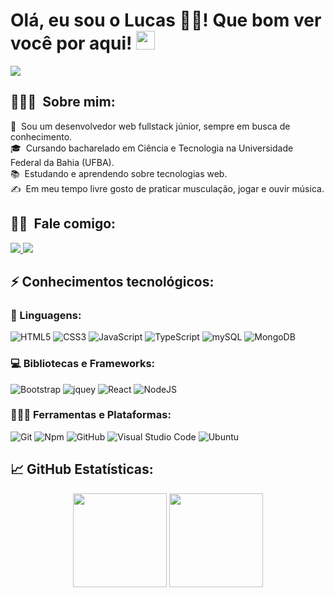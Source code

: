 # Olá, eu sou o Lucas 👨‍💻! Que bom ver você por aqui! <img src="https://raw.githubusercontent.com/Asmit2952/Asmit2952/master/src/wave.gif?token=ATQS65XWY4MME7NJYAZ4LCTBN34AU" width="30px">
<img src="https://raw.githubusercontent.com/Asmit2952/Asmit2952/master/src/header_.png?token=ATQS65TR7ETTG5RLJUDIDBLBN34HE">

## 👨🏻‍💻 &nbsp;Sobre mim:
📝 &nbsp;Sou um desenvolvedor web fullstack júnior, sempre em busca de conhecimento.\
🎓 &nbsp;Cursando bacharelado em Ciência e Tecnologia na Universidade Federal da Bahia (UFBA).\
📚 &nbsp;Estudando e aprendendo sobre tecnologias web.\
✍ &nbsp;Em meu tempo livre gosto de praticar musculação, jogar e ouvir música.

## 🤝🏻 &nbsp;Fale comigo:
<p >
  <a href="mailto:lucasreisvasconcelos@icloud.com">
		<img src="https://img.shields.io/badge/Gmail-D14836?style=for-the-badge&logo=gmail&logoColor=white" />
	</a> 
  <a href="https://www.linkedin.com/in/devlucasreis/">
		<img src="https://img.shields.io/badge/LinkedIn-0077B5?style=for-the-badge&logo=linkedin&logoColor=white" />
	</a>
</p>

## ⚡ Conhecimentos tecnológicos:

### 🚀 Linguagens:
![HTML5](https://img.shields.io/badge/HTML5-E34F26?style=for-the-badge&logo=html5&logoColor=white)
![CSS3](https://img.shields.io/badge/CSS3-1572B6?style=for-the-badge&logo=css3&logoColor=white)
![JavaScript](https://img.shields.io/badge/JavaScript-F7DF1E?style=for-the-badge&logo=javascript&logoColor=black)
![TypeScript](https://img.shields.io/badge/TypeScript-007ACC?style=for-the-badge&logo=typescript&logoColor=white)
![mySQL](https://img.shields.io/badge/MySQL-00000F?style=for-the-badge&logo=mysql&logoColor=white)
![MongoDB](https://img.shields.io/badge/MongoDB-4EA94B?style=for-the-badge&logo=mongodb&logoColor=white)

### 💻 Bibliotecas e Frameworks:
![Bootstrap](https://img.shields.io/badge/Bootstrap-563D7C?style=for-the-badge&logo=bootstrap&logoColor=white)
![jquey](https://img.shields.io/badge/jQuery-0769AD?style=for-the-badge&logo=jquery&logoColor=white)
![React](https://img.shields.io/badge/React-20232A?style=for-the-badge&logo=react&logoColor=61DAFB)
![NodeJS](https://img.shields.io/badge/Node.js-43853D?style=for-the-badge&logo=node.js&logoColor=white)

### 🧑🏻‍💻 Ferramentas e Plataformas:
![Git](https://img.shields.io/badge/Git-F64D27?style=for-the-badge&logo=git&logoColor=white)
![Npm](https://img.shields.io/badge/Npm-C43031?style=for-the-badge&logo=npm&logoColor=white)
![GitHub](https://img.shields.io/badge/GitHub-24292F?style=for-the-badge&logo=github&logoColor=white)
![Visual Studio Code](https://img.shields.io/badge/Visual%20Studio%20Code-22A6F1?style=for-the-badge&logo=visualstudio&logoColor=white)
![Ubuntu](https://img.shields.io/badge/Ubuntu-E95420?style=for-the-badge&logo=ubuntu&logoColor=white)
## 📈  GitHub Estatísticas:

<p align="center">
  <img height="150em" src="https://github-readme-stats.vercel.app/api?username=LucasReisV1337&amp;count_private=true&amp;theme=radical&amp;show_icons=true">
  <img height="150em" src="https://github-readme-stats-eight-theta.vercel.app/api/top-langs/?username=LucasReisV1337&layout=compact&langs_count=8&theme=radical"/>
</p>
